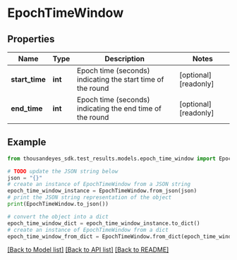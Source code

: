 # EpochTimeWindow


## Properties

Name | Type | Description | Notes
------------ | ------------- | ------------- | -------------
**start_time** | **int** | Epoch time (seconds) indicating the start time of the round | [optional] [readonly] 
**end_time** | **int** | Epoch time (seconds) indicating the end time of the round | [optional] [readonly] 

## Example

```python
from thousandeyes_sdk.test_results.models.epoch_time_window import EpochTimeWindow

# TODO update the JSON string below
json = "{}"
# create an instance of EpochTimeWindow from a JSON string
epoch_time_window_instance = EpochTimeWindow.from_json(json)
# print the JSON string representation of the object
print(EpochTimeWindow.to_json())

# convert the object into a dict
epoch_time_window_dict = epoch_time_window_instance.to_dict()
# create an instance of EpochTimeWindow from a dict
epoch_time_window_from_dict = EpochTimeWindow.from_dict(epoch_time_window_dict)
```
[[Back to Model list]](../README.md#documentation-for-models) [[Back to API list]](../README.md#documentation-for-api-endpoints) [[Back to README]](../README.md)


